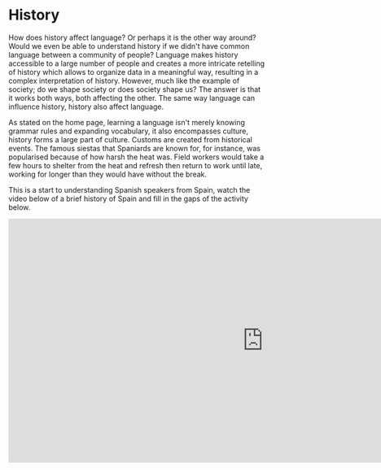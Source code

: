 <h1> History</h1>
<p>How does history affect language? Or perhaps it is the other way around? Would we even be able to understand history if we didn't have common language between a community of people? Language makes history accessible to a large number of people and creates a more intricate retelling of history which allows to organize data in a meaningful way, resulting in a complex interpretation of history. However, much like the example of society; do we shape society or does society shape us? The answer is that it works both ways, both affecting the other. The same way language can influence history, history also affect language. </p>

<p> As stated on the home page, learning a language isn't merely knowing grammar rules and expanding vocabulary, it also encompasses culture, history forms a large part of culture. Customs are created from historical events. The famous siestas that Spaniards are known for, for instance, was popularised because of how harsh the heat was. Field workers would take a few hours to shelter from the heat and refresh then return to work until late, working for longer than they would have without the break.</p>

<p> This is a start to understanding Spanish speakers from Spain, watch the video below of a brief history of Spain and fill in the gaps of the activity below.</p>

<iframe width="1000" height="480" src="https://www.youtube.com/embed/nPcfZLaMoAo" frameborder="0" allow="accelerometer; autoplay; clipboard-write; encrypted-media; gyroscope; picture-in-picture" allowfullscreen></iframe>
